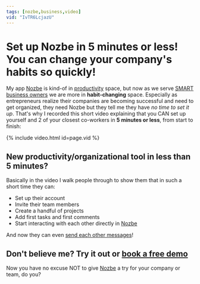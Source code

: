 ```yaml
---
tags: [nozbe,business,video]
vid: "IvTR6LcjazU"
---
```


# Set up Nozbe in 5 minutes or less! You can change your company's habits so quickly!

My app [Nozbe][n] is kind-of in [productivity](/productivity) space, but now as we serve [SMART business owners](/smart) we are more in **habit-changing** space. Especially as entrepreneurs realize their companies are becoming successful and need to get organized, they need Nozbe but they tell me they have *no time to set it up*. That's why I recorded this short video explaining that you CAN set up yourself and 2 of your closest co-workers in **5 minutes or less**, from start to finish:

{% include video.html id=page.vid %}

<!--More-->

## New productivity/organizational tool in less than 5 minutes?

Basically in the video I walk people through to show them that in such a short time they can:

- Set up their account
- Invite their team members
- Create a handful of projects
- Add first tasks and first comments
- Start interacting with each other directly in [Nozbe][n]

And now they can even [send each other messages](/messages)!

## Don't believe me? Try it out or [book a free demo](/nozbe-demo/)

Now you have no excuse NOT to give [Nozbe][n] a try for your company or team, do you?

[n]: https://michael.gratis/nozbe
[np]: https://michael.gratis/nozbepersonal